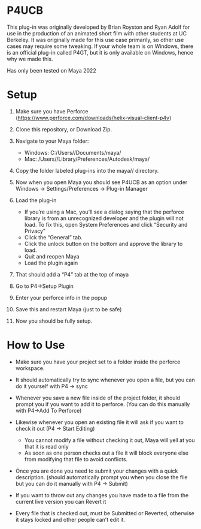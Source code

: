 # P4UCB
This plug-in was originally developed by Brian Royston and Ryan Adolf for use in the production of an animated short film with other students at UC Berkeley. 
It was originally made for this use case primarily, so other use cases may require some tweaking. If your whole team is on Windows, there is an official plug-in called 
P4GT, but it is only available on Windows, hence why we made this.

Has only been tested on Maya 2022

# Setup
1) Make sure you have Perforce (https://www.perforce.com/downloads/helix-visual-client-p4v)
2) Clone this repository, or Download Zip.
3) Navigate to your Maya folder:
   - Windows: C:/Users/<username>/Documents/maya/<version>
   - Mac: /Users/<username>/Library/Preferences/Autodesk/maya/<version>
 4) Copy the folder labeled plug-ins into the maya/<version>/ directory.
 5) Now when you open Maya you should see P4UCB as an option under Windows -> Settings/Preferences -> Plug-in Manager
 6) Load the plug-in
    - If you’re using a Mac, you’ll see a dialog saying that the perforce library is from an unrecognized developer and the plugin will not load. To fix this, open System Preferences and click “Security and Privacy”
    - Click the “General” tab.
    - Click the unlock button on the bottom and approve the library to load.
    - Quit and reopen Maya
    - Load the plugin again

7) That should add a “P4” tab at the top of maya
8) Go to P4->Setup Plugin
9) Enter your perforce info in the popup
10) Save this and restart Maya (just to be safe)
11) Now you should be fully setup. 

# How to Use
- Make sure you have your project set to a folder inside the perforce workspace. 
- It should automatically try to sync whenever you open a file, but you can do it yourself with P4 -> sync
- Whenever you save a new file inside of the project folder, it should prompt you if you want to add it to perforce. (You can do this manually with P4->Add To Perforce)
- Likewise whenever you open an existing file it will ask if you want to check it out (P4 -> Start Editing)
  - You cannot modify a file without checking it out, Maya will yell at you that it is read only
  - As soon as one person checks out a file it will block everyone else from modifying that file to avoid conflicts.
  
- Once you are done you need to submit your changes with a quick description. (should automatically prompt you when you close the file but you can do it manually with P4 -> Submit)
- If you want to throw out any changes you have made to a file from the current live version you can Revert it
- Every file that is checked out, must be Submitted or Reverted, otherwise it stays locked and other people can’t edit it.

